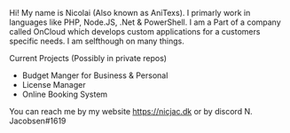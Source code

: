 Hi!
My name is Nicolai (Also known as AniTexs).
I primarly work in languages like PHP, Node.JS, .Net & PowerShell.
I am a Part of a company called OnCloud which develops custom applications for a customers specific needs.
I am selfthough on many things.

Current Projects (Possibly in private repos)
- Budget Manger for Business & Personal
- License Manager
- Online Booking System


You can reach me by my website <https://nicjac.dk> or by discord N. Jacobsen#1619
